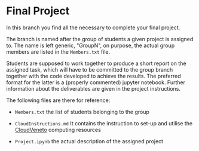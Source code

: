 # Final Project

In this branch you find all the necessary to complete your final project.

The branch is named after the group of students a given project is assigned to. The name is left generic, "GroupN", on purpose, the actual group members are listed in the `Members.txt` file.

Students are supposed to work together to produce a short report on the assigned task, which will have to be committed to the group branch together with the code developed to achieve the results. The preferred format for the latter is a (properly commented) jupyter notebook. Further information about the deliverables are given in the project instructions.

The following files are there for reference:

* `Members.txt` the list of students belonging to the group

* `CloudInstructions.md` It contains the instruction to set-up and utilise the [CloudVeneto](http://cloudveneto.it/) computing resources

* `Project.ipynb` the actual description of the assigned project
